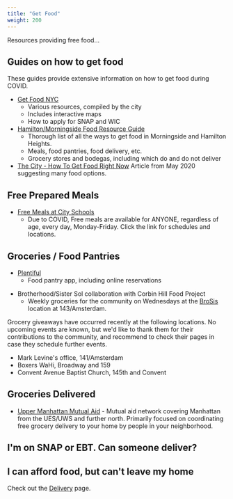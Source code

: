 ```yaml
---
title: "Get Food"
weight: 200
---
```


Resources providing free food...

<!--more-->

## Guides on how to get food

These guides provide extensive information on how to get food during COVID.

- [Get Food NYC](https://www1.nyc.gov/assets/dsny/contact/services/COVID-19FoodAssistance.shtml)
    - Various resources, compiled by the city
    - Includes interactive maps
    - How to apply for SNAP and WIC
- [Hamilton/Morningside Food Resource Guide](https://www.nycfoodpolicy.org/coronavirus-nyc-food-resource-guide-morningside-heights-hamilton-heights/) 
    - Thorough list of all the ways to get food in Morningside and Hamilton Heights.
    - Meals, food pantries, food delivery, etc.
    - Grocery stores and bodegas, including which do and do not deliver
- [The City - How To Get Food Right Now](https://www.thecity.nyc/coronavirus/2020/5/26/21273149/how-to-get-food-in-new-york-right-now-and-how-to-help-feed) Article from May 2020 suggesting many food options.

## Free Prepared Meals

- [Free Meals at City Schools](https://www.schools.nyc.gov/school-life/food/free-meals) 
    - Due to COVID, Free meals are available for ANYONE, regardless of age, every day, Monday-Friday. Click the link for schedules and locations.

## Groceries / Food Pantries

* [Plentiful](https://www.plentifulapp.com/) 
    * Food pantry app, including online reservations

- Brotherhood/Sister Sol collaboration with Corbin Hill Food Project
    - Weekly groceries for the community on Wednesdays at the [BroSis](/community/orgs/brotherhoodsistersol) location at 143/Amsterdam.

Grocery giveaways have occurred recently at the following locations. No upcoming events are known, but
we'd like to thank them for their contributions to the community, and recommend to check their pages in case they schedule
further events.
- Mark Levine's office, 141/Amsterdam
- Boxers WaHi, Broadway and 159
- Convent Avenue Baptist Church, 145th and Convent


## Groceries Delivered

- [Upper Manhattan Mutual Aid](https://uppermanhattanmutualaid.org/) - Mutual aid network covering Manhattan from the UES/UWS
and further north. Primarily focused on coordinating free grocery delivery to your home by people in your neighborhood.

## I'm on SNAP or EBT. Can someone deliver?

## I can afford food, but can't leave my home

Check out the [Delivery](/gethelp/delivery) page.
